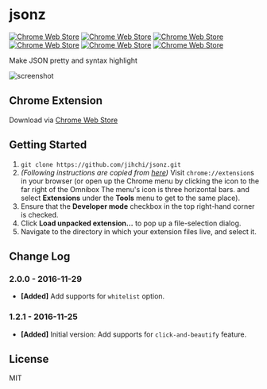 # jsonz
[![Chrome Web Store](https://img.shields.io/chrome-web-store/v/ahendnlfikgofocdohpgaddkfjhbicnc.svg)](https://chrome.google.com/webstore/detail/jsonz/ahendnlfikgofocdohpgaddkfjhbicnc)
[![Chrome Web Store](https://img.shields.io/chrome-web-store/price/ahendnlfikgofocdohpgaddkfjhbicnc.svg)](https://chrome.google.com/webstore/detail/jsonz/ahendnlfikgofocdohpgaddkfjhbicnc)
[![Chrome Web Store](https://img.shields.io/chrome-web-store/rating/ahendnlfikgofocdohpgaddkfjhbicnc.svg)](https://chrome.google.com/webstore/detail/jsonz/ahendnlfikgofocdohpgaddkfjhbicnc)
[![Chrome Web Store](https://img.shields.io/chrome-web-store/rating-count/ahendnlfikgofocdohpgaddkfjhbicnc.svg)](https://chrome.google.com/webstore/detail/jsonz/ahendnlfikgofocdohpgaddkfjhbicnc)
[![Chrome Web Store](https://img.shields.io/chrome-web-store/stars/ahendnlfikgofocdohpgaddkfjhbicnc.svg)](https://chrome.google.com/webstore/detail/jsonz/ahendnlfikgofocdohpgaddkfjhbicnc)
[![Chrome Web Store](https://img.shields.io/chrome-web-store/d/ahendnlfikgofocdohpgaddkfjhbicnc.svg)](https://chrome.google.com/webstore/detail/jsonz/ahendnlfikgofocdohpgaddkfjhbicnc)

Make JSON pretty and syntax highlight

![screenshot](https://img.987.tw/0B8cemvXY3r61NHdSZEl1VkZSWVU)

## Chrome Extension

Download via [Chrome Web Store](https://chrome.google.com/webstore/detail/jsonz/ahendnlfikgofocdohpgaddkfjhbicnc)

## Getting Started

1. `git clone https://github.com/jihchi/jsonz.git`
1. *(Following instructions are copied from [here](https://developer.chrome.com/extensions/getstarted#unpacked))* Visit `chrome://extension`s in your browser (or open up the Chrome menu by clicking the icon to the far right of the Omnibox The menu's icon is three horizontal bars. and select **Extensions** under the **Tools** menu to get to the same place).
1. Ensure that the **Developer mode** checkbox in the top right-hand corner is checked.
1. Click **Load unpacked extension…** to pop up a file-selection dialog.
1. Navigate to the directory in which your extension files live, and select it.

## Change Log

### 2.0.0 - 2016-11-29

* **[Added]** Add supports for `whitelist` option.

### 1.2.1 - 2016-11-25

* **[Added]** Initial version: Add supports for `click-and-beautify` feature.

## License

MIT

